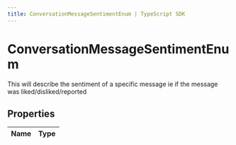 ```yaml
---
title: ConversationMessageSentimentEnum | TypeScript SDK
---
```



# ConversationMessageSentimentEnum

This will describe the sentiment of a specific message ie if the message was liked/disliked/reported

## Properties

Name | Type
------------ | -------------


